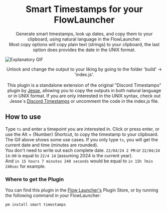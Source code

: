 <h1 align="center">Smart Timestamps for your FlowLauncher</h1>

<p align="center">Generate smart timestamps, look up dates, and copy them to your clipboard, using natural language in the FlowLauncher. <br> 
  Most copy options will copy plain text (strings) to your clipboard, the last option does provides the date in the UNIX format. <br>
  
![Explanatory GIF](Compressed_720p_Smart_Timestamps_GIF24FPS.gif)

<p align="center">Unlock and change the output to your liking by going to the folder 'build' -> 'index.js'.  <br> <br> </center>
This plugin is a standalone extension of the original "Discord Timestamps" plugin by <a href="https://github.com/Jessuhh/discord-timestamps-flowlauncher-plugin">Jesse</a>, allowing you to copy the outputs in both natural language or in UNIX format.
If you are only interested in the UNIX syntax, check out Jesse`s <a href="https://github.com/Jessuhh/discord-timestamps-flowlauncher-plugin">Discord Timestamps</a> or uncomment the code in the index.js file.  </p>

## How to use 
Type `ts` and enter a timepoint you are interested in. Click or press enter, or use the Alt + {Number} Shortcut, to copy the timestamp to your clipboard. <br>
The Gif above shows some use cases. If you only type `ts`, you will get the current date and time (minutes are rounded). <br>
You don't need to write out each complete date. `22/04/24 2 PM` or `22/04/24 14:00` is equal to `22/4 14` (assuming 2024 is the current year). <br> And `in 15 hours 7 minutes 240 seconds` would be equal to `in 15h 7min 240sec` for example.


### Where to get the Plugin

You can find this plugin in the [Flow Launcher's](https://www.flowlauncher.com/) Plugin Store, or by running the following command in your FlowLauncher:
```
pm install smart timestamps
```
